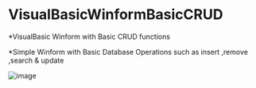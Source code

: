 # VisualBasicWinformBasicCRUD
*VisualBasic Winform with Basic CRUD functions

*Simple Winform with Basic Database Operations such as insert ,remove ,search & update


![image](https://user-images.githubusercontent.com/75333632/174931638-0faf3eca-2464-4eb1-9bbf-58e592b09137.png)
